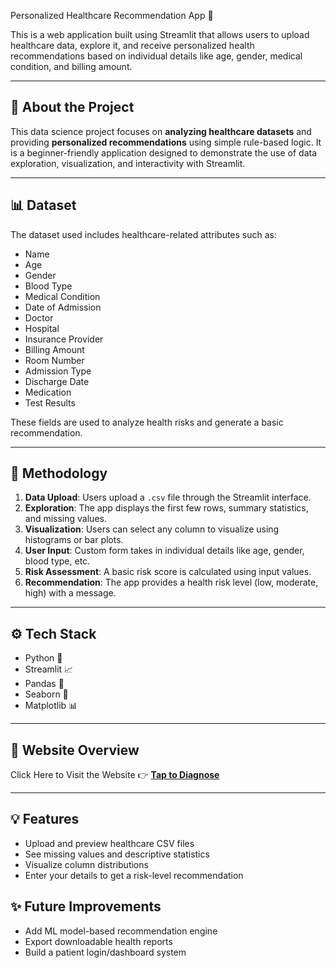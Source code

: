 Personalized Healthcare Recommendation App 🧪

This is a web application built using Streamlit that allows users to upload healthcare data, explore it, and receive personalized health recommendations based on individual details like age, gender, medical condition, and billing amount.

---

## 📌 About the Project

This data science project focuses on **analyzing healthcare datasets** and providing **personalized recommendations** using simple rule-based logic. It is a beginner-friendly application designed to demonstrate the use of data exploration, visualization, and interactivity with Streamlit.

---

## 📊 Dataset

The dataset used includes healthcare-related attributes such as:

* Name
* Age
* Gender
* Blood Type
* Medical Condition
* Date of Admission
* Doctor
* Hospital
* Insurance Provider
* Billing Amount
* Room Number
* Admission Type
* Discharge Date
* Medication
* Test Results

These fields are used to analyze health risks and generate a basic recommendation.

---

## 🧠 Methodology

1. **Data Upload**: Users upload a `.csv` file through the Streamlit interface.
2. **Exploration**: The app displays the first few rows, summary statistics, and missing values.
3. **Visualization**: Users can select any column to visualize using histograms or bar plots.
4. **User Input**: Custom form takes in individual details like age, gender, blood type, etc.
5. **Risk Assessment**: A basic risk score is calculated using input values.
6. **Recommendation**: The app provides a health risk level (low, moderate, high) with a message.

---

## ⚙️ Tech Stack

* Python 🐍
* Streamlit 📈
* Pandas 🐼
* Seaborn 🎨
* Matplotlib 📊

---

## 💽 Website Overview

Click Here to Visit the Website 👉 **[Tap to Diagnose](https://poojachoudhary-01-personalized-healthcare-recommenda-app-cv7nkc.streamlit.app/)**

---

## 💡 Features

* Upload and preview healthcare CSV files
* See missing values and descriptive statistics
* Visualize column distributions
* Enter your details to get a risk-level recommendation

## ✨ Future Improvements

* Add ML model-based recommendation engine
* Export downloadable health reports
* Build a patient login/dashboard system

